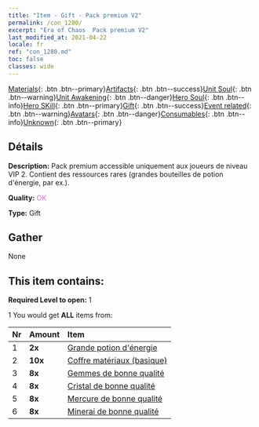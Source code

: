 ```yaml
---
title: "Item - Gift - Pack premium V2"
permalink: /con_1280/
excerpt: "Era of Chaos  Pack premium V2"
last_modified_at: 2021-04-22
locale: fr
ref: "con_1280.md"
toc: false
classes: wide
---
```

 [Materials](/ItemsFR/){: .btn .btn--primary}[Artifacts](/ItemsFR/Artifacts/){: .btn .btn--success}[Unit Soul](/ItemsFR/UnitSoul/){: .btn .btn--warning}[Unit Awakening](/ItemsFR/UnitAwakening/){: .btn .btn--danger}[Hero Soul](/ItemsFR/HeroSoul/){: .btn .btn--info}[Hero SKill](/ItemsFR/HeroSkill/){: .btn .btn--primary}[Gift](/ItemsFR/Gift/){: .btn .btn--success}[Event related](/ItemsFR/Events/){: .btn .btn--warning}[Avatars](/ItemsFR/Avatars/){: .btn .btn--danger}[Consumables](/ItemsFR/Consumables/){: .btn .btn--info}[Unknown](/ItemsFR/Unknown/){: .btn .btn--primary}

## Détails
 **Description:** Pack premium accessible uniquement aux joueurs de niveau VIP 2. Contient des ressources rares (grandes bouteilles de potion d'énergie, par ex.).

 **Quality:** <span style="color: #DA70D6">OK</span>

 **Type:** Gift

## Gather

  None

## This item contains:

 **Required Level to open:** 1

 1 You would get **ALL** items  from:

  | Nr | Amount |     Item    |
  |:---|:-------|:------------|
  | 1 |  **2x** | [Grande potion d'énergie](/fr/Items/con_706/) |  | 
  | 2 |  **10x** | [Coffre matériaux (basique)](/fr/Items/con_756/) |  | 
  | 3 |  **8x** | [Gemmes de bonne qualité](/fr/Items/mat_16/) |  | 
  | 4 |  **8x** | [Cristal de bonne qualité](/fr/Items/mat_17/) |  | 
  | 5 |  **8x** | [Mercure de bonne qualité](/fr/Items/mat_14/) |  | 
  | 6 |  **8x** | [Minerai de bonne qualité](/fr/Items/mat_12/) |  | 
